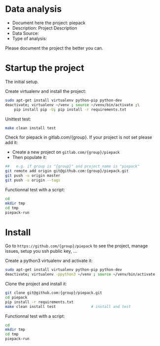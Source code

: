 # Data analysis
- Document here the project: piepack
- Description: Project Description
- Data Source:
- Type of analysis:

Please document the project the better you can.

# Startup the project

The initial setup.

Create virtualenv and install the project:
```bash
sudo apt-get install virtualenv python-pip python-dev
deactivate; virtualenv ~/venv ; source ~/venv/bin/activate ;\
    pip install pip -U; pip install -r requirements.txt
```

Unittest test:
```bash
make clean install test
```

Check for piepack in gitlab.com/{group}.
If your project is not set please add it:

- Create a new project on `gitlab.com/{group}/piepack`
- Then populate it:

```bash
##   e.g. if group is "{group}" and project_name is "piepack"
git remote add origin git@github.com:{group}/piepack.git
git push -u origin master
git push -u origin --tags
```

Functionnal test with a script:

```bash
cd
mkdir tmp
cd tmp
piepack-run
```

# Install

Go to `https://github.com/{group}/piepack` to see the project, manage issues,
setup you ssh public key, ...

Create a python3 virtualenv and activate it:

```bash
sudo apt-get install virtualenv python-pip python-dev
deactivate; virtualenv -ppython3 ~/venv ; source ~/venv/bin/activate
```

Clone the project and install it:

```bash
git clone git@github.com:{group}/piepack.git
cd piepack
pip install -r requirements.txt
make clean install test                # install and test
```
Functionnal test with a script:

```bash
cd
mkdir tmp
cd tmp
piepack-run
```

